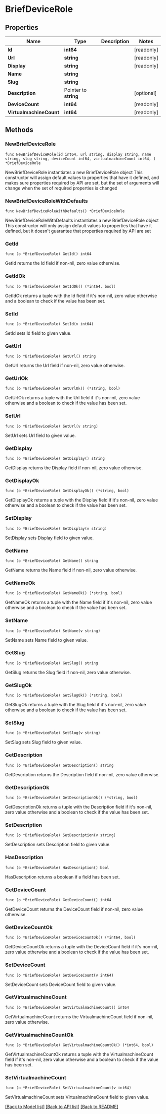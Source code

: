 # BriefDeviceRole

## Properties

Name | Type | Description | Notes
------------ | ------------- | ------------- | -------------
**Id** | **int64** |  | [readonly] 
**Url** | **string** |  | [readonly] 
**Display** | **string** |  | [readonly] 
**Name** | **string** |  | 
**Slug** | **string** |  | 
**Description** | Pointer to **string** |  | [optional] 
**DeviceCount** | **int64** |  | [readonly] 
**VirtualmachineCount** | **int64** |  | [readonly] 

## Methods

### NewBriefDeviceRole

`func NewBriefDeviceRole(id int64, url string, display string, name string, slug string, deviceCount int64, virtualmachineCount int64, ) *BriefDeviceRole`

NewBriefDeviceRole instantiates a new BriefDeviceRole object
This constructor will assign default values to properties that have it defined,
and makes sure properties required by API are set, but the set of arguments
will change when the set of required properties is changed

### NewBriefDeviceRoleWithDefaults

`func NewBriefDeviceRoleWithDefaults() *BriefDeviceRole`

NewBriefDeviceRoleWithDefaults instantiates a new BriefDeviceRole object
This constructor will only assign default values to properties that have it defined,
but it doesn't guarantee that properties required by API are set

### GetId

`func (o *BriefDeviceRole) GetId() int64`

GetId returns the Id field if non-nil, zero value otherwise.

### GetIdOk

`func (o *BriefDeviceRole) GetIdOk() (*int64, bool)`

GetIdOk returns a tuple with the Id field if it's non-nil, zero value otherwise
and a boolean to check if the value has been set.

### SetId

`func (o *BriefDeviceRole) SetId(v int64)`

SetId sets Id field to given value.


### GetUrl

`func (o *BriefDeviceRole) GetUrl() string`

GetUrl returns the Url field if non-nil, zero value otherwise.

### GetUrlOk

`func (o *BriefDeviceRole) GetUrlOk() (*string, bool)`

GetUrlOk returns a tuple with the Url field if it's non-nil, zero value otherwise
and a boolean to check if the value has been set.

### SetUrl

`func (o *BriefDeviceRole) SetUrl(v string)`

SetUrl sets Url field to given value.


### GetDisplay

`func (o *BriefDeviceRole) GetDisplay() string`

GetDisplay returns the Display field if non-nil, zero value otherwise.

### GetDisplayOk

`func (o *BriefDeviceRole) GetDisplayOk() (*string, bool)`

GetDisplayOk returns a tuple with the Display field if it's non-nil, zero value otherwise
and a boolean to check if the value has been set.

### SetDisplay

`func (o *BriefDeviceRole) SetDisplay(v string)`

SetDisplay sets Display field to given value.


### GetName

`func (o *BriefDeviceRole) GetName() string`

GetName returns the Name field if non-nil, zero value otherwise.

### GetNameOk

`func (o *BriefDeviceRole) GetNameOk() (*string, bool)`

GetNameOk returns a tuple with the Name field if it's non-nil, zero value otherwise
and a boolean to check if the value has been set.

### SetName

`func (o *BriefDeviceRole) SetName(v string)`

SetName sets Name field to given value.


### GetSlug

`func (o *BriefDeviceRole) GetSlug() string`

GetSlug returns the Slug field if non-nil, zero value otherwise.

### GetSlugOk

`func (o *BriefDeviceRole) GetSlugOk() (*string, bool)`

GetSlugOk returns a tuple with the Slug field if it's non-nil, zero value otherwise
and a boolean to check if the value has been set.

### SetSlug

`func (o *BriefDeviceRole) SetSlug(v string)`

SetSlug sets Slug field to given value.


### GetDescription

`func (o *BriefDeviceRole) GetDescription() string`

GetDescription returns the Description field if non-nil, zero value otherwise.

### GetDescriptionOk

`func (o *BriefDeviceRole) GetDescriptionOk() (*string, bool)`

GetDescriptionOk returns a tuple with the Description field if it's non-nil, zero value otherwise
and a boolean to check if the value has been set.

### SetDescription

`func (o *BriefDeviceRole) SetDescription(v string)`

SetDescription sets Description field to given value.

### HasDescription

`func (o *BriefDeviceRole) HasDescription() bool`

HasDescription returns a boolean if a field has been set.

### GetDeviceCount

`func (o *BriefDeviceRole) GetDeviceCount() int64`

GetDeviceCount returns the DeviceCount field if non-nil, zero value otherwise.

### GetDeviceCountOk

`func (o *BriefDeviceRole) GetDeviceCountOk() (*int64, bool)`

GetDeviceCountOk returns a tuple with the DeviceCount field if it's non-nil, zero value otherwise
and a boolean to check if the value has been set.

### SetDeviceCount

`func (o *BriefDeviceRole) SetDeviceCount(v int64)`

SetDeviceCount sets DeviceCount field to given value.


### GetVirtualmachineCount

`func (o *BriefDeviceRole) GetVirtualmachineCount() int64`

GetVirtualmachineCount returns the VirtualmachineCount field if non-nil, zero value otherwise.

### GetVirtualmachineCountOk

`func (o *BriefDeviceRole) GetVirtualmachineCountOk() (*int64, bool)`

GetVirtualmachineCountOk returns a tuple with the VirtualmachineCount field if it's non-nil, zero value otherwise
and a boolean to check if the value has been set.

### SetVirtualmachineCount

`func (o *BriefDeviceRole) SetVirtualmachineCount(v int64)`

SetVirtualmachineCount sets VirtualmachineCount field to given value.



[[Back to Model list]](../README.md#documentation-for-models) [[Back to API list]](../README.md#documentation-for-api-endpoints) [[Back to README]](../README.md)


